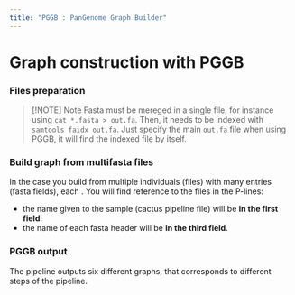 ```yaml
---
title: "PGGB : PanGenome Graph Builder"
---
```

# Graph construction with PGGB

### Files preparation

> [!NOTE] Note
> Fasta must be mereged in a single file, for instance using `cat *.fasta > out.fa`. Then, it needs to be indexed with `samtools faidx out.fa`. Just specify the main `out.fa` file when using PGGB, it will find the indexed file by itself.

### Build graph from multifasta files
In the case you build from multiple individuals (files) with many entries (fasta fields), each . You will find reference to the files in the P-lines:
+ the name given to the sample (cactus pipeline file) will be **in the first field**.
+ the name of each fasta header will be **in the third field**.
### PGGB output

The pipeline outputs six different graphs, that corresponds to different steps of the pipeline. 
